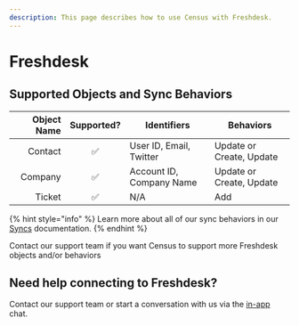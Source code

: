 ```yaml
---
description: This page describes how to use Census with Freshdesk.
---
```


# Freshdesk

## Supported Objects and Sync Behaviors <a href="#supported-objects-and-sync-behaviors" id="supported-objects-and-sync-behaviors"></a>

| **Object Name** | **Supported?** | Identifiers              | **Behaviors**            |
| --------------: | :------------: | ------------------------ | ------------------------ |
|         Contact |        ✅       | User ID, Email, Twitter  | Update or Create, Update |
|         Company |        ✅       | Account ID, Company Name | Update or Create, Update |
|          Ticket |        ✅       | N/A                      | Add                      |

{% hint style="info" %}
Learn more about all of our sync behaviors in our [Syncs](../syncs/overview.md) documentation.
{% endhint %}

Contact our support team if you want Census to support more Freshdesk objects and/or behaviors

## Need help connecting to Freshdesk?

Contact our support team or start a conversation with us via the [in-app](https://app.getcensus.com) chat.

